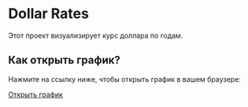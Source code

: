 # Dollar Rates

Этот проект визуализирует курс доллара по годам.

## Как открыть график?

Нажмите на ссылку ниже, чтобы открыть график в вашем браузере:

[Открыть график](https:/pavangelika.github.io/CurrencyRate/index.html)
